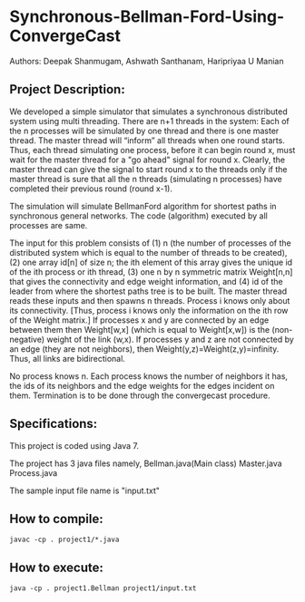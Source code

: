 # Synchronous-Bellman-Ford-Using-ConvergeCast

Authors: Deepak Shanmugam, Ashwath Santhanam, Haripriyaa U Manian

## Project Description:

   We developed a simple simulator that simulates a synchronous distributed system using multi threading. There are n+1 threads in the system: Each of the n processes will be simulated by one thread and there is one master thread. The master thread will “inform” all threads when one round starts. Thus, each thread simulating one process, before it can begin round x, must wait for the master thread for a "go ahead" signal for round x. Clearly, the master thread can give the signal to start round x to the threads only if the master thread is sure that all the n threads (simulating n processes) have completed their previous round (round x-1).

The simulation will simulate BellmanFord algorithm for shortest paths in synchronous general networks. The code (algorithm) executed by all processes are same.

The input for this problem consists of (1) n (the number of processes of the distributed system which is equal to the number of threads to be created), (2) one array id[n] of size n; the ith element of this array gives the unique id of the ith process or ith thread, (3) one n by n symmetric matrix Weight[n,n] that gives the connectivity and edge weight information, and (4) id of the leader from where the shortest paths tree is to be built. The master thread reads these inputs and then spawns n threads. Process i knows only about its connectivity. [Thus, process i knows only the information on the ith row of the Weight matrix.] If processes x and y are connected by an edge between them then Weight[w,x] (which is equal to Weight[x,w]) is the (non-negative) weight of the link (w,x). If processes y and z are not connected by an edge (they are not neighbors), then Weight(y,z)=Weight(z,y)=infinity. Thus, all links are bidirectional.

No process knows n. Each process knows the number of neighbors it has, the ids of its neighbors and the edge weights for the edges incident on them. Termination is to be done through the convergecast procedure.

## Specifications:

This project is coded using Java 7.

The project has 3 java files namely,
Bellman.java(Main class)
Master.java
Process.java

The sample input file name is "input.txt"


## How to compile:

    javac -cp . project1/*.java

## How to execute:

    java -cp . project1.Bellman project1/input.txt
    
    
